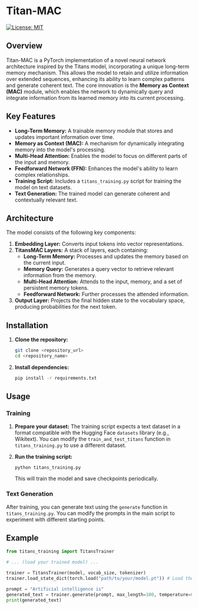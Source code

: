 # Titan-MAC

[![License: MIT](https://img.shields.io/badge/License-MIT-yellow.svg)](https://opensource.org/licenses/MIT)

## Overview

Titan-MAC is a PyTorch implementation of a novel neural network architecture inspired by the Titans model, incorporating a unique long-term memory mechanism. This allows the model to retain and utilize information over extended sequences, enhancing its ability to learn complex patterns and generate coherent text. The core innovation is the **Memory as Context (MAC)** module, which enables the network to dynamically query and integrate information from its learned memory into its current processing.

## Key Features

*   **Long-Term Memory:** A trainable memory module that stores and updates important information over time.
*   **Memory as Context (MAC):** A mechanism for dynamically integrating memory into the model's processing.
*   **Multi-Head Attention:** Enables the model to focus on different parts of the input and memory.
*   **Feedforward Network (FFN):** Enhances the model's ability to learn complex relationships.
*   **Training Script:** Includes a `titans_training.py` script for training the model on text datasets.
*   **Text Generation:** The trained model can generate coherent and contextually relevant text.

## Architecture

The model consists of the following key components:

1.  **Embedding Layer:** Converts input tokens into vector representations.
2.  **TitansMAC Layers:** A stack of layers, each containing:
    *   **Long-Term Memory:** Processes and updates the memory based on the current input.
    *   **Memory Query:** Generates a query vector to retrieve relevant information from the memory.
    *   **Multi-Head Attention:** Attends to the input, memory, and a set of persistent memory tokens.
    *   **Feedforward Network:** Further processes the attended information.
3.  **Output Layer:** Projects the final hidden state to the vocabulary space, producing probabilities for the next token.

## Installation

1.  **Clone the repository:**

    ```bash
    git clone <repository_url>
    cd <repository_name>
    ```

2.  **Install dependencies:**

    ```bash
    pip install -r requirements.txt
    ```

## Usage

### Training

1.  **Prepare your dataset:** The training script expects a text dataset in a format compatible with the Hugging Face `datasets` library (e.g., Wikitext). You can modify the `train_and_test_titans` function in `titans_training.py` to use a different dataset.
2.  **Run the training script:**

    ```bash
    python titans_training.py
    ```

    This will train the model and save checkpoints periodically.

### Text Generation

After training, you can generate text using the `generate` function in `titans_training.py`. You can modify the prompts in the main script to experiment with different starting points.

## Example

```python
from titans_training import TitansTrainer

# ... (load your trained model) ...

trainer = TitansTrainer(model, vocab_size, tokenizer)
trainer.load_state_dict(torch.load("path/to/your/model.pt")) # Load the trained model

prompt = "Artificial intelligence is"
generated_text = trainer.generate(prompt, max_length=100, temperature=0.7)
print(generated_text)